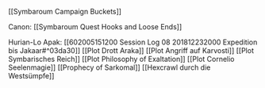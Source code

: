 [[Symbaroum Campaign Buckets]]

Canon: [[Symbaroum Quest Hooks and Loose Ends]]

Hurian-Lo Apak: [[602005151200 Session Log 08 201812232000 Expedition bis Jakaar#^03da30]]
[[Plot Drott Araka]]
[[Plot Angriff auf Karvosti]]
[[Plot Symbarisches Reich]]
[[Plot Philosophy of Exaltation]]
[[Plot Cornelio Seelenmagie]]
[[Prophecy of Sarkomal]]
[[Hexcrawl durch die Westsümpfe]]